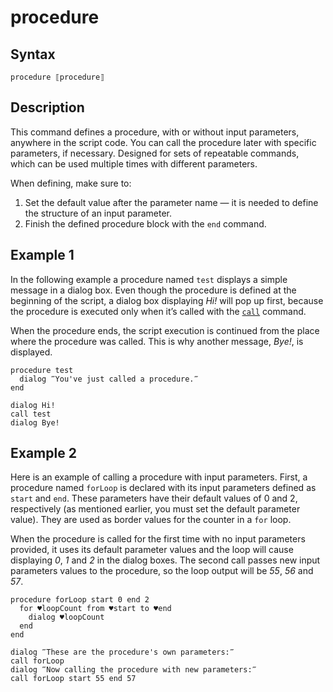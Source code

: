 # procedure

## Syntax

```G1ANT
procedure ⟦procedure⟧
```

## Description

This command defines a procedure, with or without input parameters, anywhere in the script code. You can call the procedure later with specific parameters, if necessary. Designed for sets of repeatable commands, which can be used multiple times with different parameters.

When defining, make sure to:

1. Set the default value after the parameter name — it is needed to define the structure of an input parameter.
2. Finish the defined procedure block with the `end` command.

## Example 1

In the following example a procedure named `test` displays a simple message in a dialog box. Even though the procedure is defined at the beginning of the script, a dialog box displaying *Hi!* will pop up first, because the procedure is executed only when it’s called with the [`call`](](https://manual.g1ant.com/link/G1ANT.Addon.Core-1/G1ANT.Addon.Core/Commands/CallCommand.md)) command.

When the procedure ends, the script execution is continued from the place where the procedure was called. This is why another message, *Bye!*, is displayed.

```G1ANT
procedure test
  dialog ‴You've just called a procedure.‴
end

dialog Hi!
call test
dialog Bye!
```

## Example 2

Here is an example of calling a procedure with input parameters. First, a procedure named `forLoop` is declared with its input parameters defined as `start` and `end`. These parameters have their default values of 0 and 2, respectively (as mentioned earlier, you must set the default parameter value). They are used as border values for the counter in a `for` loop.

When the procedure is called for the first time with no input parameters provided, it uses its default parameter values and the loop will cause displaying *0*, *1* and *2* in the dialog boxes. The second call passes new input parameters values to the procedure, so the loop output will be *55*, *56* and *57*.

```G1ANT
procedure forLoop start 0 end 2
  for ♥loopCount from ♥start to ♥end
    dialog ♥loopCount
  end
end

dialog ‴These are the procedure's own parameters:‴
call forLoop
dialog ‴Now calling the procedure with new parameters:‴
call forLoop start 55 end 57
```
